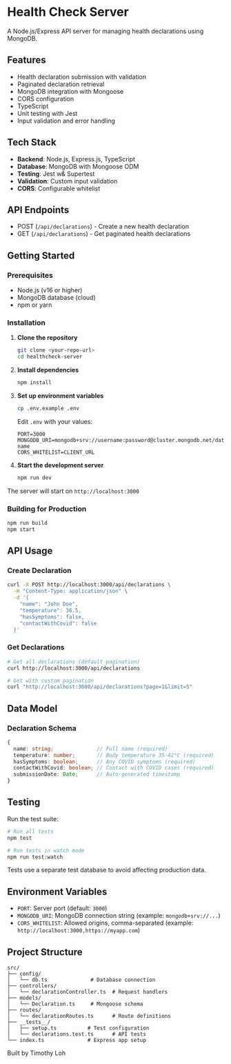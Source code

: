 # Health Check Server

A Node.js/Express API server for managing health declarations using MongoDB.

## Features

- Health declaration submission with validation
- Paginated declaration retrieval
- MongoDB integration with Mongoose
- CORS configuration
- TypeScript
- Unit testing with Jest
- Input validation and error handling

## Tech Stack

- **Backend**: Node.js, Express.js, TypeScript
- **Database**: MongoDB with Mongoose ODM
- **Testing**: Jest w& Supertest
- **Validation**: Custom input validation
- **CORS**: Configurable whitelist

## API Endpoints

- POST (`/api/declarations`) - Create a new health declaration 
- GET (`/api/declarations`) - Get paginated health declarations 

## Getting Started

### Prerequisites

- Node.js (v16 or higher)
- MongoDB database (cloud)
- npm or yarn

### Installation

1. **Clone the repository**
   ```bash
   git clone <your-repo-url>
   cd healthcheck-server
   ```

2. **Install dependencies**
   ```bash
   npm install
   ```

3. **Set up environment variables**
   ```bash
   cp .env.example .env
   ```
   
   Edit `.env` with your values:
   ```env
   PORT=3000
   MONGODB_URI=mongodb+srv://username:password@cluster.mongodb.net/database-name
   CORS_WHITELIST=CLIENT_URL
   ```

4. **Start the development server**
   ```bash
   npm run dev
   ```

The server will start on `http://localhost:3000`

### Building for Production

```bash
npm run build
npm start
```

## API Usage

### Create Declaration

```bash
curl -X POST http://localhost:3000/api/declarations \
  -H "Content-Type: application/json" \
  -d '{
    "name": "John Doe",
    "temperature": 36.5,
    "hasSymptoms": false,
    "contactWithCovid": false
  }'
```

### Get Declarations

```bash
# Get all declarations (default pagination)
curl http://localhost:3000/api/declarations

# Get with custom pagination
curl "http://localhost:3000/api/declarations?page=1&limit=5"
```

## Data Model

### Declaration Schema

```typescript
{
  name: string;              // Full name (required)
  temperature: number;       // Body temperature 35-42°C (required)
  hasSymptoms: boolean;      // Any COVID symptoms (required)
  contactWithCovid: boolean; // Contact with COVID cases (required)
  submissionDate: Date;      // Auto-generated timestamp
}
```

## Testing

Run the test suite:

```bash
# Run all tests
npm test

# Run tests in watch mode
npm run test:watch
```

Tests use a separate test database to avoid affecting production data.

## Environment Variables

- `PORT`: Server port (default: `3000`)
- `MONGODB_URI`: MongoDB connection string (example: `mongodb+srv://...`)
- `CORS_WHITELIST`: Allowed origins, comma-separated (example: `http://localhost:3000,https://myapp.com`)

## Project Structure

```
src/
├── config/
│   └── db.ts              # Database connection
├── controllers/
│   └── declarationController.ts  # Request handlers
├── models/
│   └── Declaration.ts     # Mongoose schema
├── routes/
│   └── declarationRoutes.ts      # Route definitions
├── __tests__/
│   ├── setup.ts          # Test configuration
│   └── declarations.test.ts      # API tests
└── index.ts              # Express app setup
```


Built by Timothy Loh